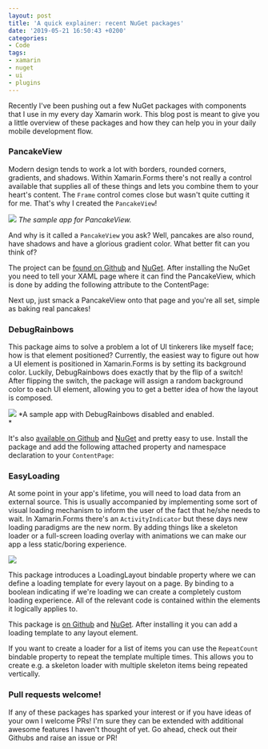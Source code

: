 ```yaml
---
layout: post
title: 'A quick explainer: recent NuGet packages'
date: '2019-05-21 16:50:43 +0200'
categories:
- Code
tags:
- xamarin
- nuget
- ui
- plugins
---
```


Recently I've been pushing out a few NuGet packages with components that I use in my every day Xamarin work. This blog post is meant to give you a little overview of these packages and how they can help you in your daily mobile development flow.

 

### PancakeView

Modern design tends to work a lot with borders, rounded corners, gradients, and shadows. Within Xamarin.Forms there's not really a control available that supplies all of these things and lets you combine them to your heart's content. The `Frame` control comes close but wasn't quite cutting it for me. That's why I created the `PancakeView`!

![](https://github.com/sthewissen/Xamarin.Forms.PancakeView/raw/master/images/pancake.gif)
*The sample app for PancakeView.*

And why is it called a `PancakeView` you ask? Well, pancakes are also round, have shadows and have a glorious gradient color. What better fit can you think of?

The project can be [found on Github](https://github.com/sthewissen/Xamarin.Forms.PancakeView) and [NuGet](https://www.nuget.org/packages/Xamarin.Forms.PancakeView). After installing the NuGet you need to tell your XAML page where it can find the PancakeView, which is done by adding the following attribute to the ContentPage:
<script src="https://gist.github.com/sthewissen/ff002d64b25b6b8c40471cb913ad596b.js"></script>

Next up, just smack a PancakeView onto that page and you're all set, simple as baking real pancakes!
<script src="https://gist.github.com/sthewissen/ee46b8f234ee05f67938a9a356ae191d.js"></script>

### DebugRainbows

This package aims to solve a problem a lot of UI tinkerers like myself face; how is that element positioned? Currently, the easiest way to figure out how a UI element is positioned in Xamarin.Forms is by setting its background color. Luckily, DebugRainbows does exactly that by the flip of a switch! After flipping the switch, the package will assign a random background color to each UI element, allowing you to get a better idea of how the layout is composed.

![](https://raw.githubusercontent.com/sthewissen/Xamarin.Forms.DebugRainbows/master/images/sample.png)
*A sample app with DebugRainbows disabled and enabled.  
*

It's also [available on Github](https://github.com/sthewissen/Xamarin.Forms.DebugRainbows) and [NuGet](https://www.nuget.org/packages/Xamarin.Forms.DebugRainbows) and pretty easy to use. Install the package and add the following attached property and namespace declaration to your `ContentPage`:
<script src="https://gist.github.com/sthewissen/c822bc6e25a27b685feeb347286754da.js"></script>

### EasyLoading

At some point in your app's lifetime, you will need to load data from an external source. This is usually accompanied by implementing some sort of visual loading mechanism to inform the user of the fact that he/she needs to wait. In Xamarin.Forms there's an `ActivityIndicator` but these days new loading paradigms are the new norm. By adding things like a skeleton loader or a full-screen loading overlay with animations we can make our app a less static/boring experience.

![](https://raw.githubusercontent.com/sthewissen/Xamarin.Forms.EasyLoading/master/images/sample.gif)

This package introduces a LoadingLayout bindable property where we can define a loading template for every layout on a page. By binding to a boolean indicating if we're loading we can create a completely custom loading experience. All of the relevant code is contained within the elements it logically applies to.

This package is [on Github](https://github.com/sthewissen/Xamarin.Forms.EasyLoading) and [NuGet](https://www.nuget.org/packages/Xamarin.Forms.EasyLoading). After installing it you can add a loading template to any layout element.
<script src="https://gist.github.com/sthewissen/1bda7b9f97c30752a369acdf43ab82dd.js"></script>

If you want to create a loader for a list of items you can use the `RepeatCount` bindable property to repeat the template multiple times. This allows you to create e.g. a skeleton loader with multiple skeleton items being repeated vertically.

### Pull requests welcome!

If any of these packages has sparked your interest or if you have ideas of your own I welcome PRs! I'm sure they can be extended with additional awesome features I haven't thought of yet. Go ahead, check out their Githubs and raise an issue or PR!

